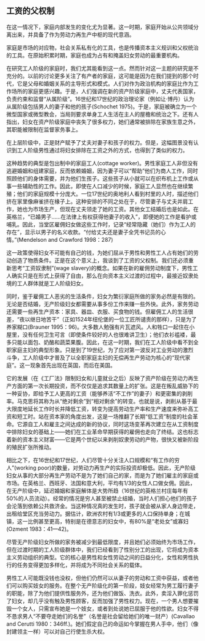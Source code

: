  

## 工资的父权制

在这一情况下，家庭内部发生的变化尤为显著。这一时期，家庭开始从公共领域分离出来，并具备了作为劳动力再生产中枢的现代意涵。

家庭是市场的对应物，社会关系私有化的工具，也是传播资本主义规训和父权统治的工具。在原始积累时期，家庭也成为占有和掩盖妇女劳动的最重要机构。![关于“过渡”时期的家庭，见Lawrence Stone (1977)；André Burguière and François Lebrun, “Priests, Prince, and Family”, in Burguière. et al., A History of the Family: The Impact of Modernity (1996). Volume Two, 95ff.。](data:image/gif;base64,iVBORw0KGgoAAAANSUhEUgAAAAEAAAABCAYAAAAfFcSJAAAADUlEQVQImWNgYGBgAAAABQABh6FO1AAAAABJRU5ErkJggg==)

在研究工人阶级的家庭时，我们尤其能看到这一点。然而针对这一主题的研究是不充分的。以前的讨论更多关注了有产者的家庭，这可能是因为在我们提到的那个时代，它是父母和婚姻关系的主导形式和模式。人们对作为政治机构的家庭比作为工作场所的家庭更感兴趣。于是，人们强调在新的资产阶级家庭中，丈夫代表国家，负责约束和监督“从属阶级”。16世纪和17世纪的政治理论家（例如让·博丹）认为从属阶级包括男人的妻子和他的孩子(Schochet 1975)。于是，家庭被确立为一个微型国家或微型教会，当局则要求单身工人生活在主人的屋檐和统治之下。还有人指出，妇女在资产阶级家庭中丧失了很多权力，她们通常被排除在家族生意之外，其职能被限制在监督家务事上。

在上层阶级中，正是财产赋予了丈夫对妻子和孩子的权力。但是，这幅图景没有认识到工人阶级男性通过将妇女排除在工资之外的方式，也得到了类似的权力。

这种趋势的典型是包出制中的家庭工人(cottage worker)。男性家庭工人非但没有逃避婚姻和组建家庭，反而依赖婚姻，因为妻子可以“帮助”他们为商人工作，同时照顾他们的身体需要，并为他们生孩子。这些孩子从小就可以在织布机上工作或从事一些辅助性的工作。因此，即使在人口减少的时候，家庭工人显然也在继续繁殖；他们的家庭规模十分庞大。一位17世纪的奥地利人看到村里的人时，描述他们挤在家里像麻雀挤在椽子上。这种安排的不同之处在于，尽管妻子与丈夫并肩工作，她也为市场生产，但现在丈夫领走了她的工资。其他女工结婚后也是如此。在英格兰，“已婚男子……在法律上有权获得他妻子的收入”，即便她的工作是看护或哺乳。因此，当堂区雇佣妇女做这些工作时，记录“经常隐藏（她们）作为工人的存在”，显示以男子的名义收款。“付给丈夫还是妻子全凭书记员的心情。”(Mendelson and Crawford 1998：287)

这一政策使得妇女不可能有自己的钱，为她们屈从于男性和男性工人占有她们的劳动创造了物质条件。正是在这个意义上，我谈到了工资的父权制。![关于17世纪父权主义的特点，特别是社会契约理论中的父权概念，请再次参见Pateman (1988)；Zilla Eisenstein, The Radical Future of Liberal Feminism (1981)；Margaret R. Sommerville, Sex and Subjection: Attitudes To Women In Early Modern Society (1995)。萨默维尔讨论了契约理论给英格兰对妇女的法律和哲学态度所带来的变化。她认为契约主义者和父权主义者一样支持妇女从属于男人，只是以不同的理由为其辩护。他们至少在形式上奉行 “自然平等”和“主权在民”的原则。只不过他们依照这些原则为男性至上主义辩护时，援引了妇女的“自然劣根性”(natural inferiority)理论。根据这一理论，妇女意识到自己的内在弱点和必须依赖男人后，会同意丈夫占有她们的财产和投票权。](data:image/gif;base64,iVBORw0KGgoAAAANSUhEUgAAAAEAAAABCAYAAAAfFcSJAAAADUlEQVQImWNgYGBgAAAABQABh6FO1AAAAABJRU5ErkJggg==)我们还必须重新思考“工资奴隶制”(wage slavery)的概念。如果在新的雇佣劳动制度下，男性工人确实只是在形式上获得了自由，那么在向资本主义过渡的过程中，最接近奴隶处境的工人群体就是工人阶级妇女。

同时，鉴于雇佣工人恶劣的生活条件，妇女为繁衍家庭所做的家务必然是有限的。无论是否结婚，无产阶级妇女都需要从事多份工作来赚一些外快。此外，家务劳动还需要一些再生产资本：家具、器皿、衣服、买食物的钱。但雇佣工人的生活很差，“夜以继日地苦干”（正如1524年纽伦堡的一位工匠所谴责的那样），只是为了养家糊口(Brauner 1995：96)。大多数人勉强有片瓦遮风。人和牲口一起住在小屋里，没有任何卫生可言（即使条件较好的人也很难讲卫生）；他们衣衫褴褛，最多只能以面包、奶酪和蔬菜果腹。因此，在这一时期，我们在工人阶级中看不到全职家庭主妇的典型形象。只是到了19世纪，为了应对第一波反对工业劳动的激烈斗争，工人阶级中才普及了以全职家庭主妇的无偿再生产劳动为核心的“现代家庭”。这一现象首先出现在英国，而后在美国。

它的发展（在《工厂法》限制妇女和儿童就业之后）反映了资产阶级在劳动力再生产方面的第一次长期投资，而不仅仅是追求其数量上的扩张。这是在叛乱威胁下的一种妥协，即给予工人更高的工资（能够养活“不工作”的妻子）和更密集的剥削率。马克思将其称为从“绝对剩余”到“相对剩余”的转变。也就是说，剥削从基于最大限度地延长工作时长并降低工资，转变为提高劳动生产率和生产速度来弥补高工资和短工时。站在资本家的角度出发，这是一场推翻了长期“低工资”制度的社会革命。它源自工人和雇主之间达成的新的协议，同时这场变革再次建立在从工资制度中排除妇女的基础上——她们在工业革命早期获得的雇佣也走向了终结。这也标志着新的资本主义财富——它是两个世纪以来剥削奴隶劳动的产物，很快又被新阶段的殖民扩张所推动。

相比之下，在16世纪和17世纪，人们尽管十分关注人口规模和“有工作的穷人”(working poor)的数量，对劳动力再生产的实际投资却极低。因此，无产阶级妇女从事的大部分再生产劳动不是为了她们自己的家，而是为了她们雇主的家庭或市场。在英格兰、西班牙、法国和意大利，平均有1/3的女性人口做女佣。因此，在无产阶级中，延迟婚姻和家庭解体是大势所趋（16世纪的英格兰村庄每年有50%的人员流动）。经常的情况是穷人甚至被禁止结婚，当时人们担心他们的孩子会沦落到依赖公共救济金。当这种情况真的发生时，孩子就会被从家人身边带走，出租给堂区充当劳动力。据估计，欧洲农村有1/3或更多的人口保持单身；在城镇，这一比例甚至更高，特别是在德意志的妇女中，有80%是“老处女”或寡妇(Ozment 1983：41—42)。

尽管无产阶级妇女所做的家务被减少到最低限度，并且她们必须始终为市场工作，但在过渡时期的工人阶级群体中，我们已经看到了性别分工的出现，它将成为资本主义劳动组织的典型。它的核心是男性和女性劳动之间的日益分化，女性和男性执行的任务变得更加多样化，并将成为不同社会关系的载体。

男性工人可能既没钱也没权，但他们仍然可以从妻子的劳动和工资中获益，或者他们可以购买妓女的服务。在整个无产阶级化的第一阶段，妓女经常为男工履行妻子的职能，除了为他们提供性服务外，还为他们做饭、洗衣。此外，卖淫入罪化惩罚了妇女，却几乎没有触及男性顾客，反而加强了男性权力。现在，一个男人想要摧毁一个女人，只需宣布她是一个妓女，或者到处说她已屈服于他的性欲。妇女不得不恳求男人“不要夺走她们的名誉”（名誉是社会留给她们的唯一财产）(Cavallao and Cerutti 1980：346ff.)。她们假定自己的命运如今掌握在男人手中，他们（像封建领主一样）可以对自己行使生杀大权。